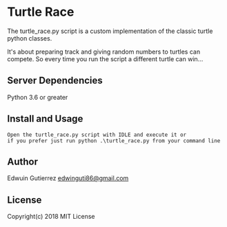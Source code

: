 # Turtle Race

The turtle_race.py script is a custom implementation of the classic turtle python classes.

It's about preparing track and giving random numbers to turtles can compete. So every time you run the script a different turtle can win...


## Server Dependencies

Python 3.6 or greater


## Install and Usage

	Open the turtle_race.py script with IDLE and execute it or 
	if you prefer just run python .\turtle_race.py from your command line  


## Author

Edwuin Gutierrez
edwinguti86@gmail.com


## License

Copyright(c) 2018
MIT License
